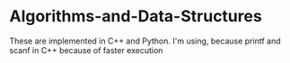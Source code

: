 # Algorithms-and-Data-Structures
These are implemented in C++ and Python. I'm using, because printf and scanf in C++ because of faster execution
